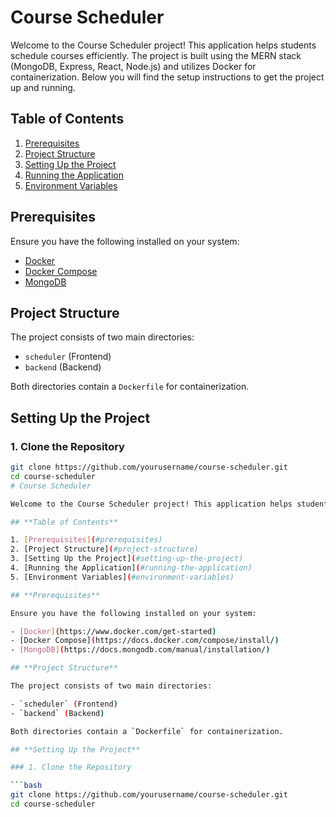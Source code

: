 # Course Scheduler

Welcome to the Course Scheduler project! This application helps students schedule courses efficiently. The project is built using the MERN stack (MongoDB, Express, React, Node.js) and utilizes Docker for containerization. Below you will find the setup instructions to get the project up and running.

## **Table of Contents**

1. [Prerequisites](#prerequisites)
2. [Project Structure](#project-structure)
3. [Setting Up the Project](#setting-up-the-project)
4. [Running the Application](#running-the-application)
5. [Environment Variables](#environment-variables)

## **Prerequisites**

Ensure you have the following installed on your system:

- [Docker](https://www.docker.com/get-started)
- [Docker Compose](https://docs.docker.com/compose/install/)
- [MongoDB](https://docs.mongodb.com/manual/installation/)

## **Project Structure**

The project consists of two main directories:

- `scheduler` (Frontend)
- `backend` (Backend)

Both directories contain a `Dockerfile` for containerization.

## **Setting Up the Project**

### 1. Clone the Repository

```bash
git clone https://github.com/yourusername/course-scheduler.git
cd course-scheduler
# Course Scheduler

Welcome to the Course Scheduler project! This application helps students schedule courses efficiently. The project is built using the MERN stack (MongoDB, Express, React, Node.js) and utilizes Docker for containerization. Below you will find the setup instructions to get the project up and running.

## **Table of Contents**

1. [Prerequisites](#prerequisites)
2. [Project Structure](#project-structure)
3. [Setting Up the Project](#setting-up-the-project)
4. [Running the Application](#running-the-application)
5. [Environment Variables](#environment-variables)

## **Prerequisites**

Ensure you have the following installed on your system:

- [Docker](https://www.docker.com/get-started)
- [Docker Compose](https://docs.docker.com/compose/install/)
- [MongoDB](https://docs.mongodb.com/manual/installation/)

## **Project Structure**

The project consists of two main directories:

- `scheduler` (Frontend)
- `backend` (Backend)

Both directories contain a `Dockerfile` for containerization.

## **Setting Up the Project**

### 1. Clone the Repository

```bash
git clone https://github.com/yourusername/course-scheduler.git
cd course-scheduler
